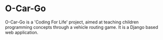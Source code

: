 O-Car-Go
======
O-Car-Go is a 'Coding For Life' project, aimed at teaching children programming concepts through a vehicle routing game. It is a Django based web application.

